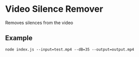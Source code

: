 # Video Silence Remover
Removes silences from the video

## Example
```
node index.js --input=test.mp4 --dB=35 --output=output.mp4
```
